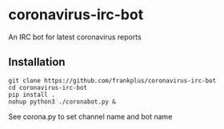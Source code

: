 # coronavirus-irc-bot
An IRC bot for latest coronavirus reports

## Installation
```
git clone https://github.com/frankplus/coronavirus-irc-bot
cd coronavirus-irc-bot
pip install .
nohup python3 ./coronabot.py &
```

See corona.py to set channel name and bot name
